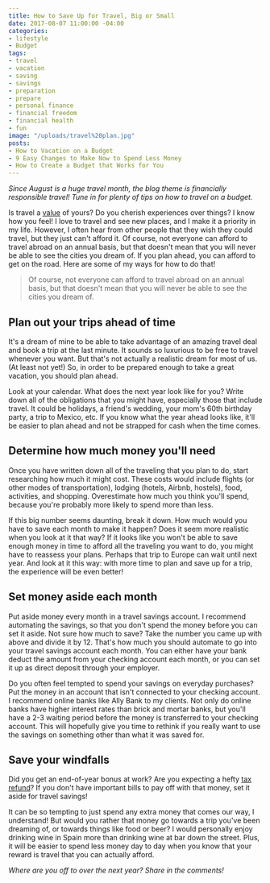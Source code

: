 ```yaml
---
title: How to Save Up for Travel, Big or Small
date: 2017-08-07 11:00:00 -04:00
categories:
- lifestyle
- Budget
tags:
- travel
- vacation
- saving
- savings
- preparation
- prepare
- personal finance
- financial freedom
- financial health
- fun
image: "/uploads/travel%20plan.jpg"
posts:
- How to Vacation on a Budget
- 9 Easy Changes to Make Now to Spend Less Money
- How to Create a Budget that Works for You
---
```


*Since August is a huge travel month, the blog theme is financially responsible travel! Tune in for plenty of tips on how to travel on a budget.*

Is travel a [value](https://www.maggiegermano.com/blog/do-your-habits-and-values-align/) of yours? Do you cherish experiences over things? I know how you feel! I love to travel and see new places, and I make it a priority in my life. However, I often hear from other people that they wish they could travel, but they just can't afford it. Of course, not everyone can afford to travel abroad on an annual basis, but that doesn't mean that you will never be able to see the cities you dream of. If you plan ahead, you can afford to get on the road. Here are some of my ways for how to do that!

> Of course, not everyone can afford to travel abroad on an annual basis, but that doesn't mean that you will never be able to see the cities you dream of.

## Plan out your trips ahead of time

It's a dream of mine to be able to take advantage of an amazing travel deal and book a trip at the last minute. It sounds so luxurious to be free to travel whenever you want. But that's not actually a realistic dream for most of us. (At least not yet!) So, in order to be prepared enough to take a great vacation, you should plan ahead.

Look at your calendar. What does the next year look like for you? Write down all of the obligations that you might have, especially those that include travel. It could be holidays, a friend's wedding, your mom's 60th birthday party, a trip to Mexico, etc. If you know what the year ahead looks like, it'll be easier to plan ahead and not be strapped for cash when the time comes.

## Determine how much money you'll need

Once you have written down all of the traveling that you plan to do, start researching how much it might cost. These costs would include flights (or other modes of transportation), lodging (hotels, Airbnb, hostels), food, activities, and shopping. Overestimate how much you think you'll spend, because you're probably more likely to spend more than less. 

If this big number seems daunting, break it down. How much would you have to save each month to make it happen? Does it seem more realistic when you look at it that way? If it looks like you won't be able to save enough money in time to afford all the traveling you want to do, you might have to reassess your plans. Perhaps that trip to Europe can wait until next year. And look at it this way: with more time to plan and save up for a trip, the experience will be even better!

## Set money aside each month

Put aside money every month in a travel savings account.  I recommend automating the savings, so that you don't spend the money before you can set it aside. Not sure how much to save? Take the number you came up with above and divide it by 12. That's how much you should automate to go into your travel savings account each month. You can either have your bank deduct the amount from your checking account each month, or you can set it up as direct deposit through your employer.

Do you often feel tempted to spend your savings on everyday purchases? Put the money in an account that isn't connected to your checking account. I recommend online banks like Ally Bank to my clients. Not only do online banks have higher interest rates than brick and mortar banks, but you'll have a 2-3 waiting period before the money is transferred to your checking account. This will hopefully give you time to rethink if you really want to use the savings on something other than what it was saved for. 

## Save your windfalls

Did you get an end-of-year bonus at work? Are you expecting a hefty [tax refund](https://www.maggiegermano.com/blog/heres-how-you-should-use-your-tax-refund/)? If you don't have important bills to pay off with that money, set it aside for travel savings! 

It can be so tempting to just spend any extra money that comes our way, I understand! But would you rather that money go towards a trip you've been dreaming of, or towards things like food or beer? I would personally enjoy drinking wine in Spain more than drinking wine at bar down the street. Plus, it will be easier to spend less money day to day when you know that your reward is travel that you can actually afford.

*Where are you off to over the next year? Share in the comments!*